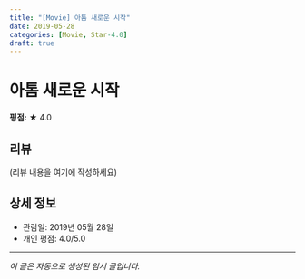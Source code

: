 ```yaml
---
title: "[Movie] 아톰 새로운 시작"
date: 2019-05-28
categories: [Movie, Star-4.0]
draft: true
---
```


# 아톰 새로운 시작

**평점:** ★ 4.0

## 리뷰

(리뷰 내용을 여기에 작성하세요)

## 상세 정보

- 관람일: 2019년 05월 28일
- 개인 평점: 4.0/5.0

---

*이 글은 자동으로 생성된 임시 글입니다.*
